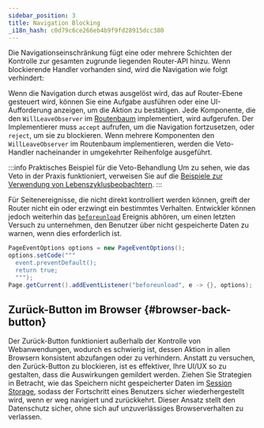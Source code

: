 ```yaml
---
sidebar_position: 3
title: Navigation Blocking
_i18n_hash: c0d79c6ce266eb4b9f9fd28915dcc380
---
```

Die Navigationseinschränkung fügt eine oder mehrere Schichten der Kontrolle zur gesamten zugrunde liegenden Router-API hinzu. Wenn blockierende Handler vorhanden sind, wird die Navigation wie folgt verhindert:

Wenn die Navigation durch etwas ausgelöst wird, das auf Router-Ebene gesteuert wird, können Sie eine Aufgabe ausführen oder eine UI-Aufforderung anzeigen, um die Aktion zu bestätigen. Jede Komponente, die den `WillLeaveObserver` im [Routenbaum](../route-hierarchy/overview) implementiert, wird aufgerufen. Der Implementierer muss `accept` aufrufen, um die Navigation fortzusetzen, oder `reject`, um sie zu blockieren. Wenn mehrere Komponenten den `WillLeaveObserver` im Routenbaum implementieren, werden die Veto-Handler nacheinander in umgekehrter Reihenfolge ausgeführt.

:::info Praktisches Beispiel für die Veto-Behandlung
Um zu sehen, wie das Veto in der Praxis funktioniert, verweisen Sie auf die [Beispiele zur Verwendung von Lebenszyklusbeobachtern](observers#example-handling-unsaved-changes-with-willleaveobserver).
:::

Für Seitenereignisse, die nicht direkt kontrolliert werden können, greift der Router nicht ein oder erzwingt ein bestimmtes Verhalten. Entwickler können jedoch weiterhin das [`beforeunload`](https://developer.mozilla.org/en-US/docs/Web/API/Window/beforeunload_event) Ereignis abhören, um einen letzten Versuch zu unternehmen, den Benutzer über nicht gespeicherte Daten zu warnen, wenn dies erforderlich ist.

```java
PageEventOptions options = new PageEventOptions();
options.setCode(""" 
  event.preventDefault();
  return true;
  """);
Page.getCurrent().addEventListener("beforeunload", e -> {}, options);
```

## Zurück-Button im Browser {#browser-back-button}

Der Zurück-Button funktioniert außerhalb der Kontrolle von Webanwendungen, wodurch es schwierig ist, dessen Aktion in allen Browsern konsistent abzufangen oder zu verhindern. Anstatt zu versuchen, den Zurück-Button zu blockieren, ist es effektiver, Ihre UI/UX so zu gestalten, dass die Auswirkungen gemildert werden. Ziehen Sie Strategien in Betracht, wie das Speichern nicht gespeicherter Daten im [Session Storage](../../advanced/web-storage#session-storage), sodass der Fortschritt eines Benutzers sicher wiederhergestellt wird, wenn er weg navigiert und zurückkehrt. Dieser Ansatz stellt den Datenschutz sicher, ohne sich auf unzuverlässiges Browserverhalten zu verlassen.
